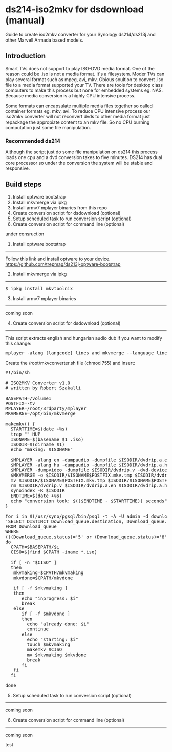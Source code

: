ds214-iso2mkv for dsdownload (manual)
=============

Guide to create iso2mkv converter for your Synology ds214/ds213j and other Marvell Armada based models.

Introduction
------------

Smart TVs does not support to play ISO-DVD media format. One of the reason could be .iso is not a media format. It's a filesystem. Moder TVs can play several format such as mpeg, avi, mkv. Obious soultion to convert .iso file to a media format supported your TV. There are tools for desktop class computers to make this process but none for embedded systems eg. NAS. Because media conversion is a highly CPU intensive process.

Some formats can encapsulate multiple media files together so called container formats eg. mkv, avi. To reduce CPU intensive process our iso2mkv converter will not reconvert dvds to other media format just repackage the appropiate content to an mkv file. So no CPU burning computation just some file manipulation.

### Recommended ds214
Although the script just do some file manipulation on ds214 this process loads one cpu and a dvd conversion takes to five minutes. DS214 has dual core processor so under the conversion the system will be stable and responsive.

Build steps
-----------

1. Install optware bootstrap
2. Install mkvmerge via ipkg
3. Install armv7 mplayer binaries from this repo
4. Create conversion script for dsdownload (optional)
5. Setup scheduled task to run conversion script (optional)
6. Create conversion script for command line (optional)

under consruction

1. Install optware bootstrap
------------
Follow this link and install optware to your device.
https://github.com/trepmag/ds213j-optware-bootstrap

2. Install mkvmerge via ipkg
-------------
<pre>
$ ipkg install mkvtoolnix
</pre>

3. Install armv7 mplayer binaries 
-------------
coming soon

4. Create conversion script for dsdownload (optional)
-------------
This script extracts english and hungarian audio dub if you want to modify this change:
<pre>mplayer -alang [langcode] lines and mkvmerge --language line.</pre>

Create the /root/mkvconverter.sh file (chmod 755) and insert: 
<pre>
#!/bin/sh

# ISO2MKV Converter v1.0
# written by Robert Szakalli

BASEPATH=/volume1
POSTFIX=-tv
MPLAYER=/root/3rdparty/mplayer
MKVMERGE=/opt/bin/mkvmerge

makemkv() {
  STARTTIME=$(date +%s)
  trap "" HUP
  ISONAME=$(basename $1 .iso)
  ISODIR=$(dirname $1)
  echo "making: $ISONAME"

  $MPLAYER -alang en -dumpaudio -dumpfile $ISODIR/dvdrip.a.en -dvd-device $1 dvd://0
  $MPLAYER -alang hu -dumpaudio -dumpfile $ISODIR/dvdrip.a.hu -dvd-device $1 dvd://0
  $MPLAYER -dumpvideo -dumpfile $ISODIR/dvdrip.v -dvd-device $1 dvd://0
  $MKVMERGE -o $ISODIR/$ISONAME$POSTFIX.mkv.tmp $ISODIR/dvdrip.v --language 0:hu $ISODIR/dvdrip.a.hu --language 0:en $ISODIR/dvdrip.a.en
  mv $ISODIR/$ISONAME$POSTFIX.mkv.tmp $ISODIR/$ISONAME$POSTFIX.mkv
  rm $ISODIR/dvdrip.v $ISODIR/dvdrip.a.en $ISODIR/dvdrip.a.hu 
  synoindex -R $ISODIR
  ENDTIME=$(date +%s)
  echo "conversion took: $(($ENDTIME - $STARTTIME)) seconds"
}

for i in $(/usr/syno/pgsql/bin/psql -t -A -U admin -d download -c \
'SELECT DISTINCT Download_queue.destination, Download_queue.filename 
FROM Download_queue 
WHERE 
(((Download_queue.status)='5' or (Download_queue.status)='8'));' |sed 's/|/\//g'); 
do 
  CPATH=$BASEPATH/$i
  CISO=$(find $CPATH -iname *.iso)

  if [ -n "$CISO" ]
  then
   mkvmaking=$CPATH/mkvmaking
   mkvdone=$CPATH/mkvdone

   if [ -f $mkvmaking ]
   then
      echo "inprogress: $i"
      break
   else
      if [ -f $mkvdone ]
      then
        echo "already done: $i"
        continue
      else
        echo "starting: $i"
        touch $mkvmaking
        makemkv $CISO
        mv $mkvmaking $mkvdone
        break
      fi
   fi
  fi
   
done
</pre>

5. Setup scheduled task to run conversion script (optional)
-------------
coming soon

6. Create conversion script for command line (optional)
-------------
coming soon

test












